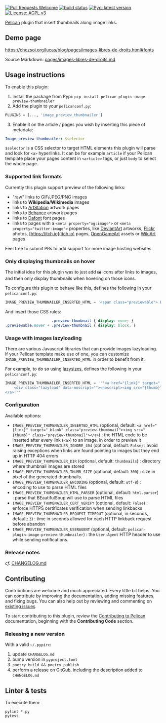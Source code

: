[![Pull Requests Welcome](https://img.shields.io/badge/PRs-welcome-brightgreen.svg?style=flat)](http://makeapullrequest.com)
[![build status](https://github.com/pelican-plugins/image-preview-thumbnailer/workflows/build/badge.svg)](https://github.com/pelican-plugins/image-preview-thumbnailer/actions?query=workflow%3Abuild)
[![Pypi latest version](https://img.shields.io/pypi/v/pelican-plugin-image-preview-thumbnailer.svg)](https://pypi.python.org/pypi/pelican-plugin-image-preview-thumbnailer)
[![License: AGPL v3](https://img.shields.io/badge/License-AGPL%20v3-blue.svg)](https://www.gnu.org/licenses/agpl-3.0)

[Pelican](https://getpelican.com) plugin that insert thumbnails along image links.

## Demo page
<https://chezsoi.org/lucas/blog/pages/images-libres-de-droits.html#fonts>

Source Markdown: [pages/images-libres-de-droits.md](https://github.com/Lucas-C/ludochaordic/blob/master/content/pages/images-libres-de-droits.md)

## Usage instructions
To enable this plugin:
1. Install the package from Pypi: `pip install pelican-plugin-image-preview-thumbnailer`
2. Add the plugin to your `pelicanconf.py`:
```python
PLUGINS = [..., 'image_preview_thumbnailer']
```
3. Enable it on the article / pages you wish by inserting this piece of metadata:
```yaml
Image-preview-thumbnailer: $selector
```

`$selector` is a CSS selector to target HTML elements this plugin will parse and look for `<a>` hyperlinks.
It can be for example `article` if your Pelican template place your pages content in `<article>` tags,
or just `body` to select the whole page.

### Supported link formats
Currently this plugin support preview of the following links:
* "raw" links to GIF/JPEG/PNG images
* links to **Wikipedia/Wikimedia** images
* links to [ArtStation](https://www.artstation.com) artwork pages
* links to [Behance](https://www.behance.net) artwork pages
* links to [Dafont](https://www.dafont.com) font pages
* links to pages with a `<meta property="og:image">` or `<meta property="twitter:image">` properties,
  like [DeviantArt](https://www.deviantart.com) artworks, [Flickr](https://www.flickr.com) photos, [https://itch.io](itch.io) pages,
  [OpenGameArt](https://opengameart.org) assets or [WikiArt](https://www.wikiart.org) pages

Feel free to submit PRs to add support for more image hosting websites.

### Only displaying thumbnails on hover
The initial idea for this plugin was to just add `🖼️` icons after links to images,
and then only display thumbnails when hovering on those icons.

To configure this plugin to behave like this, defines the following in your `pelicanconf.py`:
```python
IMAGE_PREVIEW_THUMBNAILER_INSERTED_HTML = '<span class="previewable"> 🖼️</span><img src="{thumb}" class="preview-thumbnail">'
```

And insert those CSS rules:
```css
                     .preview-thumbnail { display: none; }
.previewable:hover + .preview-thumbnail { display: block; }
```

### Usage with images lazyloading
There are various Javascript libraries that can provide images lazyloading.
If your Pelican template make use of one, you can customize `IMAGE_PREVIEW_THUMBNAILER_INSERTED_HTML` in order to benefit from it.

For example, to do so using [lazysizes](https://github.com/aFarkas/lazysizes), defines the following in your `pelicanconf.py`:
```python
IMAGE_PREVIEW_THUMBNAILER_INSERTED_HTML = '''<a href="{link}" target="_blank">
    <div class="lazyload" data-noscript=""><noscript><img src="{thumb}" alt=""></noscript></div>
</a>'''
```

### Configuration
Available options:

- `IMAGE_PREVIEW_THUMBNAILER_INSERTED_HTML` (optional, default: `<a href="{link}" target="_blank" class="preview-thumbnail"><img src="{thumb}" class="preview-thumbnail"></a>`) :
  the HTML code to be inserted after every link (`<a>`) to an image, in order to preview it
- `IMAGE_PREVIEW_THUMBNAILER_IGNORE_404` (optional, default: `False`) :
  avoid raising exceptions when links are found pointing to images but they end up in HTTP 404 errors
- `IMAGE_PREVIEW_THUMBNAILER_DIR` (optional, default: `thumbnails`) :
  directory where thumbnail images are stored
- `IMAGE_PREVIEW_THUMBNAILER_THUMB_SIZE` (optional, default: `300`) :
  size in pixel of the generated thumbnails.
- `IMAGE_PREVIEW_THUMBNAILER_ENCODING` (optional, default: `utf-8`) :
  encoding to use to parse HTML files
- `IMAGE_PREVIEW_THUMBNAILER_HTML_PARSER` (optional, default: `html.parser`) :
  parse that BEautifulSoup will use to parse HTML files
- `IMAGE_PREVIEW_THUMBNAILER_CERT_VERIFY` (optional, default: `False`) :
  enforce HTTPS certificates verification when sending linkbacks
- `IMAGE_PREVIEW_THUMBNAILER_REQUEST_TIMEOUT` (optional, in seconds, default: `3`) :
  time in seconds allowed for each HTTP linkback request before abandon
- `IMAGE_PREVIEW_THUMBNAILER_USERAGENT` (optional, default: `pelican-plugin-image-preview-thumbnailer`) :
  the `User-Agent` HTTP header to use while sending notifications.

### Release notes
_cf._ [CHANGELOG.md](CHANGELOG.md)

## Contributing
Contributions are welcome and much appreciated. Every little bit helps. You can contribute by improving the documentation,
adding missing features, and fixing bugs. You can also help out by reviewing and commenting on [existing issues](https://github.com/pelican-plugins/image-preview-thumbnailer/issues).

To start contributing to this plugin, review the [Contributing to Pelican](https://docs.getpelican.com/en/latest/contribute.html) documentation,
beginning with the **Contributing Code** section.

### Releasing a new version
With a valid `~/.pypirc`:

1. update `CHANGELOG.md`
2. bump version in `pyproject.toml`
3. `poetry build && poetry publish`
4. perform a release on GitGub, including the description added to `CHANGELOG.md`

## Linter & tests
To execute them:

    pylint *.py
    pytest
